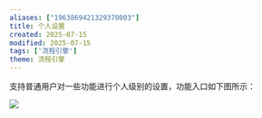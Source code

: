 ```yaml
---
aliases: ["1963869421329370003"]
title: 个人设置
created: 2025-07-15
modified: 2025-07-15
tags: ['流程引擎']
theme: 流程引擎
---
```


支持普通用户对一些功能进行个人级别的设置，功能入口如下图所示：

![](https://myhelpdoc.oss-cn-heyuan.aliyuncs.com/mdimages/fa6362d3dcf50f337b145d62a8c24367.jpg)